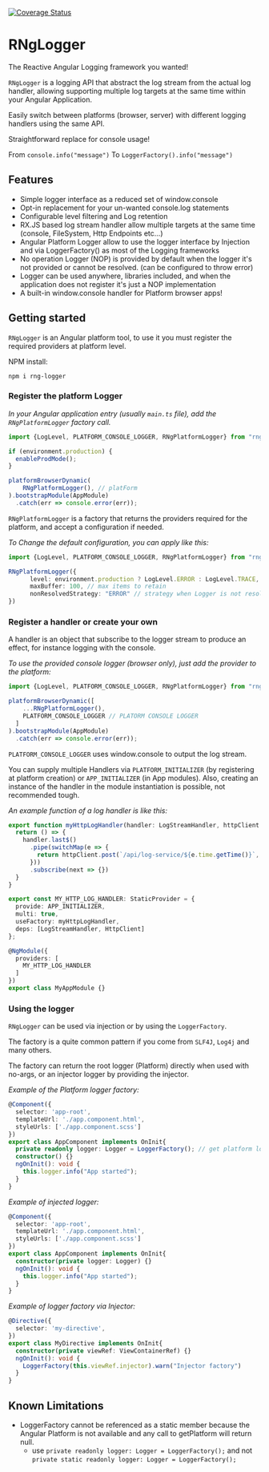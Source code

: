 [![Coverage Status](https://coveralls.io/repos/github/yuxblank/RNgLogger/badge.svg?branch=master)](https://coveralls.io/github/yuxblank/RNgLogger?branch=master)

# RNgLogger
The Reactive Angular Logging framework you wanted!

`RNgLogger` is a logging API that abstract the log stream from the actual log handler, allowing supporting multiple log targets at the same time within your Angular Application.

Easily switch between platforms (browser, server) with different logging handlers using the same API.

Straightforward replace for console usage!

From `console.info("message")` To  `LoggerFactory().info("message")`

## Features
- Simple logger interface as a reduced set of window.console
- Opt-in replacement for your un-wanted console.log statements
- Configurable level filtering and Log retention
- RX.JS based log stream handler allow multiple targets at the same time (console, FileSystem, Http Endpoints etc...)
- Angular Platform Logger allow to use the logger interface by Injection and via LoggerFactory() as most of the Logging frameworks
- No operation Logger (NOP) is provided by default when the logger it's not provided or cannot be resolved. (can be configured to throw error)
- Logger can be used anywhere, libraries included, and when the application does not register it's just a NOP implementation
- A built-in window.console handler for Platform browser apps!


## Getting started

`RNgLogger` is an Angular platform tool, to use it you must register the required providers at platform level.

NPM install:

`npm i rng-logger`


### Register the platform Logger

_In your Angular application entry (usually `main.ts` file), add the `RNgPlatformLogger` factory call._
```typescript
import {LogLevel, PLATFORM_CONSOLE_LOGGER, RNgPlatformLogger} from "rng-logger";

if (environment.production) {
  enableProdMode();
}

platformBrowserDynamic(
    RNgPlatformLogger(), // platForm
).bootstrapModule(AppModule)
  .catch(err => console.error(err));

```

`RNgPlatformLogger` is a factory that returns the providers required for the platform, and accept a configuration if needed.

_To Change the default configuration, you can apply like this:_

```typescript
import {LogLevel, PLATFORM_CONSOLE_LOGGER, RNgPlatformLogger} from "rng-logger";

RNgPlatformLogger({
      level: environment.production ? LogLevel.ERROR : LogLevel.TRACE, // log level
      maxBuffer: 100, // max items to retain
      nonResolvedStrategy: "ERROR" // strategy when Logger is not resolved
})
```


### Register a handler or create your own

A handler is an object that subscribe to the logger stream to produce an effect, for instance logging with the console.

_To use the provided console logger (browser only), just add the provider to the platform:_

```typescript
import {LogLevel, PLATFORM_CONSOLE_LOGGER, RNgPlatformLogger} from "rng-logger";

platformBrowserDynamic([
    ...RNgPlatformLogger(),
    PLATFORM_CONSOLE_LOGGER // PLATORM CONSOLE LOGGER 
  ]
).bootstrapModule(AppModule)
  .catch(err => console.error(err));
```

`PLATFORM_CONSOLE_LOGGER` uses window.console to output the log stream.


You can supply multiple Handlers via `PLATFORM_INITIALIZER` (by registering at platform creation) or `APP_INITIALIZER` (in App modules).
Also, creating an instance of the handler in the module instantiation is possible, not recommended tough.

_An example function of a log handler is like this:_
```typescript
export function myHttpLogHandler(handler: LogStreamHandler, httpClient: HttpClient) {
  return () => {
    handler.last$()
      .pipe(switchMap(e => {
        return httpClient.post(`/api/log-service/${e.time.getTime()}`, {event: e.message, data: e.options})
      }))
      .subscribe(next => {})
  }
}

export const MY_HTTP_LOG_HANDLER: StaticProvider = {
  provide: APP_INITIALIZER,
  multi: true,
  useFactory: myHttpLogHandler,
  deps: [LogStreamHandler, HttpClient]
};

@NgModule({
  providers: [
    MY_HTTP_LOG_HANDLER
  ]
})
export class MyAppModule {}
```
### Using the logger
`RNgLogger` can be used via injection or by using the `LoggerFactory`.

The factory is a quite common pattern if you come from `SLF4J`, `Log4j` and many others.

The factory can return the root logger (Platform) directly when used with no-args, or an injector logger by providing the injector.

*Example of the Platform logger factory:*
```typescript
@Component({
  selector: 'app-root',
  templateUrl: './app.component.html',
  styleUrls: ['./app.component.scss']
})
export class AppComponent implements OnInit{
  private readonly logger: Logger = LoggerFactory(); // get platform logger
  constructor() {}
  ngOnInit(): void {
    this.logger.info("App started");
  }
}
```

*Example of injected logger:*
```typescript
@Component({
  selector: 'app-root',
  templateUrl: './app.component.html',
  styleUrls: ['./app.component.scss']
})
export class AppComponent implements OnInit{
  constructor(private logger: Logger) {}
  ngOnInit(): void {
    this.logger.info("App started");
  }
}
```

*Example of logger factory via Injector:*
```typescript
@Directive({
  selector: 'my-directive',
})
export class MyDirective implements OnInit{
  constructor(private viewRef: ViewContainerRef) {}
  ngOnInit(): void {
    LoggerFactory(this.viewRef.injector).warn("Injector factory")
  }
}
```


## Known Limitations
- LoggerFactory cannot be referenced as a static member because the Angular Platform is not available and any call to getPlatform will return null.
    - use `private readonly logger: Logger = LoggerFactory();` and not `private static readonly logger: Logger = LoggerFactory();`

